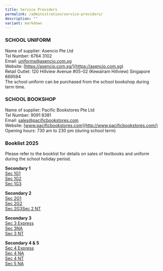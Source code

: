 ```yaml
---
title: Service Providers
permalink: /administration/service-providers/
description: ""
variant: markdown
---
```

### SCHOOL UNIFORM 
Name of supplier:  Asencio Pte Ltd<br> 
Tel Number: 6764 3102   <br>
Email:&nbsp;[uniforms@asencio.com.sg](mailto:uniforms@asencio.com.sg)  <br>
Website: [https://asencio.com.sg/](https://asencio.com.sg)  <br> 
Retail Outlet: 120 Hillview Avenue #05-02 (Kewalram Hillview) Singapore 669594<br>
The school uniform can be purchased from the school bookshop during term time.


### **SCHOOL BOOKSHOP**  

Name of supplier: Pacific Bookstores Pte Ltd <br>
Tel Number: 9091 8381 <br>
Email:&nbsp;[sales@pacificbookstores.com](mailto:sales@pacificbookstores.com) <br>
Website:&nbsp;[www.pacificbookstores.com](http://www.pacificbookstores.com/) <br>
Opening hours: 730 am to 230 pm (during school term)

### Booklist 2025
Please refer to the booklist for details on sales of textbooks and uniform during the school holiday period.

**Secondary 1**<br>
[Sec 1G1](https://drive.google.com/file/d/14SNfrEAeVogIQ3BMEcotska0AQrnIls_/view?usp=sharing)<br>
[Sec 1G2](https://drive.google.com/file/d/1d-SbAAYcZ6CmsJGfyH0VHCLhJKF_-wIr/view?usp=sharing)<br>
[Sec 1G3](https://drive.google.com/file/d/17ccKg6oynHDZ2MUzD5kQcmgIzlLkI2pH/view?usp=sharing)<br>

**Secondary 2**<br>
[Sec 2G1](https://drive.google.com/file/d/1tCSD7_DG2Nz--5xKGBwY5Z4XjIgMPb-S/view?usp=sharing)<br>
[Sec 2G2](https://drive.google.com/file/d/1sJu6MHVNjHb3QJGuynnK5mwX4CqZuNjM/view?usp=sharing)<br>
[Sec 2G3](https://drive.google.com/file/d/1J-RJfbrCzdrAh-knhVo8N1xNnUrDVGzX/view?usp=sharing)[Sec 2 NT](/files/s2nt%202024.pdf)<br>

**Secondary 3**<br>
[Sec 3 Express](https://drive.google.com/file/d/114lhCkxSPh9Cp2dO2TVQHo1aai0SCIGR/view?usp=drive_link)<br>
[Sec 3NA](https://drive.google.com/file/d/1ZwaUTZYkonw75oCrAsTQP696PvF3ZKWw/view?usp=drive_link)<br>
[Sec 3 NT](https://drive.google.com/file/d/1h0MtnogLqbp35Ur3fBoY1aboIPZkauUW/view?usp=drive_link)<br>

**Secondary 4 &amp; 5**<br>
[Sec 4 Express](https://drive.google.com/file/d/1rLSaDYawo_1j9E6TDOLdR70E1SKt4cyJ/view?usp=drive_link)<br>
[Sec 4 NA](https://drive.google.com/file/d/1PiP1wMIXeYhAhNipTyfOb8ReX8G3ctZX/view?usp=drive_link)<br>
[Sec 4 NT](https://drive.google.com/file/d/18E5IIDcVrrzODopS66sVcL2JAF6uRxIZ/view?usp=drive_link)<br>
[Sec 5 NA](https://drive.google.com/file/d/1O9P2OdWNxEMyr-qu9h_KiOroBxjcHxla/view?usp=drive_link)